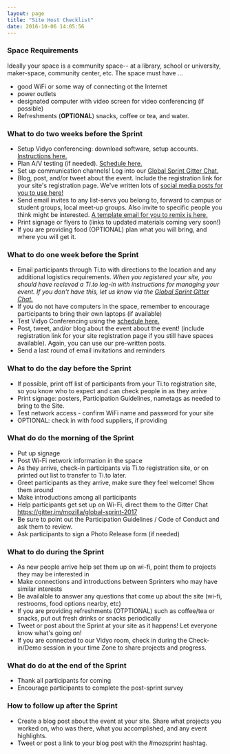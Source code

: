 ```yaml
---
layout: page
title: "Site Host Checklist"
date: 2016-10-06 14:05:56
---
```


### Space Requirements

Ideally your space is a community space-- at a library, school or university, maker-space, community center, etc. 
The space must have ...

* good WiFi or some way of connecting ot the Internet
* power outlets
* designated computer with video screen for video conferencing (if possible)
* Refreshments (**OPTIONAL**) snacks, coffee or tea, and water. 

### What to do two weeks before the Sprint

* Setup Vidyo conferencing:  download software, setup accounts. [Instructions here.](https://public.etherpad-mozilla.org/p/globalsprint-webconferencing)
* Plan A/V testing (if needed). [Schedule here.](https://public.etherpad-mozilla.org/p/globalsprint-AV-testing-schedule) 
* Set up communication channels! Log into our [Global Sprint Gitter Chat.](https://gitter.im/mozilla/global-sprint-2017)
*  Blog, post, and/or tweet about the event. Include the registration link for your site's registration page. We've written lots of [social media posts for you to use here!](https://public.etherpad-mozilla.org/p/globalsprint-what-to-tweet)
*  Send email invites to any list-servs you belong to, forward to campus or student groups, local meet-up groups. Also invite to specific people you think might be interested. [A template email for you to remix is here.](https://public.etherpad-mozilla.org/p/globalsprint-email-template)
* Print signage or flyers to (links to updated materials coming very soon!)
* If you are providing food (OPTIONAL) plan what you will bring, and where you will get it. 


### What to do one week before the Sprint
*  Email participants through Ti.to with directions to the location and any additional logistics requirements. *When you registered your site, you should have recieved a Ti.to log-in with instructions for managing your event. If you don't have this, let us know via the [Global Sprint Gitter Chat.](https://gitter.im/mozilla/global-sprint-2017)*
* If you do not have computers in the space, remember to encourage participants to bring their own laptops (if available) 
* Test Vidyo Conferencing using the [schedule here.](https://public.etherpad-mozilla.org/p/globalsprint-AV-testing-schedule)
*  Post, tweet, and/or blog about the event about the event! (include registration link for your site registration page if you still have spaces available). Again, you can use our pre-written posts. 
* Send a last round of email invitations and reminders


### What to do the day before the Sprint

* If possible, print off list of participants from your Ti.to registration site, so you know who to expect and can check people in as they arrive
*  Print signage: posters, Participation Guidelines, nametags as needed to bring to the Site.
* Test network access - confirm WiFi name and password for your site
*  OPTIONAL: check in with food suppliers, if providing


### What do do the morning of the Sprint

*  Put up signage
*  Post Wi-Fi network information in the space
*  As they arrive, check-in participants via Ti.to registration site, or on printed out list to transfer to Ti.to later.
*  Greet participants as they arrive, make sure they feel welcome! Show them around
* Make introductions among all participants
*  Help participants get set up on Wi-Fi, direct them to the Gitter Chat https://gitter.im/mozilla/global-sprint-2017
*  Be sure to point out the Participation Guidelines / Code of Conduct and ask them to review. 
* Ask participants to sign a Photo Release form (if needed)


### What to do during the Sprint

*  As new people arrive help set them up on wi-fi, point them to projects they may be interested in 
*  Make connections and introductions between Sprinters who may have similar interests
*  Be availalble to answer any questions that come up about the site (wi-fi, restrooms, food options nearby, etc)
*  If you are providing refreshments (OTPTIONAL) such as coffee/tea or snacks, put out fresh drinks or snacks periodically
*  Tweet or post about the Sprint at your site as it happens! Let everyone know what's going on!
* If you are connected to our Vidyo room, check in during the Check-in/Demo session in your time Zone to share projects and progress. 


### What do do at the end of the Sprint

*  Thank all participants for coming
*  Encourage participants to complete the post-sprint survey


### How to follow up after the Sprint

*  Create a blog post about the event at your site. Share what projects you worked on, who was there, what you accomplished, and any event highlights.
* Tweet or post a link to your blog post with the #mozsprint hashtag.
